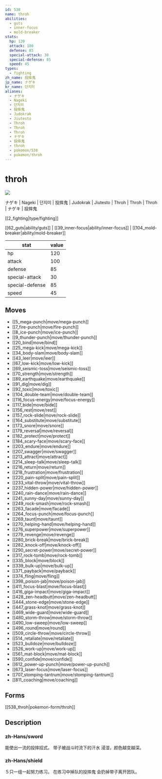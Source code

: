 ```yaml
---
id: 538
name: throh
abilities:
  - guts
  - inner-focus
  - mold-breaker
stats:
  hp: 120
  attack: 100
  defense: 85
  special-attack: 30
  special-defense: 85
  speed: 45
types:
  - fighting
zh_name: 投摔鬼
jp_name: ナゲキ
kr_name: 던지미
aliases:
  - ナゲキ
  - Nageki
  - 던지미
  - 投摔鬼
  - Judokrak
  - Jiutesto
  - Throh
  - Throh
  - Throh
  - ナゲキ
  - 投摔鬼
  - throh
  - pokemon/538
  - pokemon/throh
---
```

# throh

![](https://raw.githubusercontent.com/PokeAPI/sprites/master/sprites/pokemon/538.png)

ナゲキ | Nageki | 던지미 | 投摔鬼 | Judokrak | Jiutesto | Throh | Throh | Throh | ナゲキ | 投摔鬼

[[2_fighting|type/fighting]]

[[62_guts|ability/guts]] | [[39_inner-focus|ability/inner-focus]] | [[104_mold-breaker|ability/mold-breaker]]

|stat|value|
|---|---|
|hp|120|
|attack|100|
|defense|85|
|special-attack|30|
|special-defense|85|
|speed|45|


## Moves

- [[5_mega-punch|move/mega-punch]]
- [[7_fire-punch|move/fire-punch]]
- [[8_ice-punch|move/ice-punch]]
- [[9_thunder-punch|move/thunder-punch]]
- [[20_bind|move/bind]]
- [[25_mega-kick|move/mega-kick]]
- [[34_body-slam|move/body-slam]]
- [[43_leer|move/leer]]
- [[67_low-kick|move/low-kick]]
- [[69_seismic-toss|move/seismic-toss]]
- [[70_strength|move/strength]]
- [[89_earthquake|move/earthquake]]
- [[91_dig|move/dig]]
- [[92_toxic|move/toxic]]
- [[104_double-team|move/double-team]]
- [[116_focus-energy|move/focus-energy]]
- [[117_bide|move/bide]]
- [[156_rest|move/rest]]
- [[157_rock-slide|move/rock-slide]]
- [[164_substitute|move/substitute]]
- [[173_snore|move/snore]]
- [[179_reversal|move/reversal]]
- [[182_protect|move/protect]]
- [[184_scary-face|move/scary-face]]
- [[203_endure|move/endure]]
- [[207_swagger|move/swagger]]
- [[213_attract|move/attract]]
- [[214_sleep-talk|move/sleep-talk]]
- [[216_return|move/return]]
- [[218_frustration|move/frustration]]
- [[220_pain-split|move/pain-split]]
- [[233_vital-throw|move/vital-throw]]
- [[237_hidden-power|move/hidden-power]]
- [[240_rain-dance|move/rain-dance]]
- [[241_sunny-day|move/sunny-day]]
- [[249_rock-smash|move/rock-smash]]
- [[263_facade|move/facade]]
- [[264_focus-punch|move/focus-punch]]
- [[269_taunt|move/taunt]]
- [[270_helping-hand|move/helping-hand]]
- [[276_superpower|move/superpower]]
- [[279_revenge|move/revenge]]
- [[280_brick-break|move/brick-break]]
- [[282_knock-off|move/knock-off]]
- [[290_secret-power|move/secret-power]]
- [[317_rock-tomb|move/rock-tomb]]
- [[335_block|move/block]]
- [[339_bulk-up|move/bulk-up]]
- [[371_payback|move/payback]]
- [[374_fling|move/fling]]
- [[398_poison-jab|move/poison-jab]]
- [[411_focus-blast|move/focus-blast]]
- [[416_giga-impact|move/giga-impact]]
- [[428_zen-headbutt|move/zen-headbutt]]
- [[444_stone-edge|move/stone-edge]]
- [[447_grass-knot|move/grass-knot]]
- [[469_wide-guard|move/wide-guard]]
- [[480_storm-throw|move/storm-throw]]
- [[490_low-sweep|move/low-sweep]]
- [[496_round|move/round]]
- [[509_circle-throw|move/circle-throw]]
- [[514_retaliate|move/retaliate]]
- [[523_bulldoze|move/bulldoze]]
- [[526_work-up|move/work-up]]
- [[561_mat-block|move/mat-block]]
- [[590_confide|move/confide]]
- [[612_power-up-punch|move/power-up-punch]]
- [[673_laser-focus|move/laser-focus]]
- [[707_stomping-tantrum|move/stomping-tantrum]]
- [[811_coaching|move/coaching]]

## Forms



[[538_throh|pokemon-form/throh]]

## Description

### zh-Hans/sword

能使出一流的投摔招式。
带子被战斗时流下的汗水
浸湿，颜色越变越深。

### zh-Hans/shield

５只一组一起努力练习。
在练习中掉队的投摔鬼
会扔掉带子离开团队。

